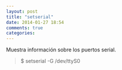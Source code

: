 ```yaml
---
layout: post
title: "setserial"
date: 2014-01-27 18:54
comments: true
categories: 
---
```

Muestra información sobre los puertos serial.

>$ setserial -G /dev/ttyS0

